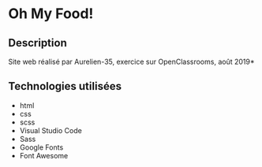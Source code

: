 ﻿Oh My Food!
===========

## Description
Site web réalisé par Aurelien-35, exercice sur OpenClassrooms, août 2019*

## Technologies utilisées
- html
- css
- scss
- Visual Studio Code
- Sass
- Google Fonts
- Font Awesome 




